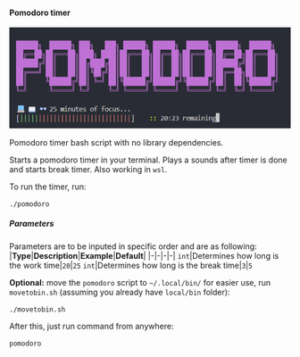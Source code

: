 #### Pomodoro timer
![pomodoro.png](./pomodoro.png)

Pomodoro timer bash script with no library dependencies.

Starts a pomodoro timer in your terminal. Plays a sounds after timer is done and starts break timer. Also working in `wsl`.

To run the timer, run:
```shell
./pomodoro
```

##### Parameters
Parameters are to be inputed in specific order and are as following:
|**Type**|**Description**|**Example**|**Default**|
|-|-|-|-|
`int`|Determines how long is the work time|`20`|`25`
`int`|Determines how long is the break time|`3`|`5`

**Optional:** move the `pomodoro` script to `~/.local/bin/` for easier use, run `movetobin.sh` (assuming you already have `local/bin` folder):

```shell
./movetobin.sh
```

After this, just run command from anywhere:
```shell
pomodoro
```
